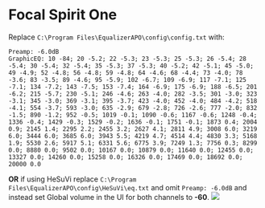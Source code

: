 # Focal Spirit One
Replace `C:\Program Files\EqualizerAPO\config\config.txt` with:
```
Preamp: -6.0dB
GraphicEQ: 10 -84; 20 -5.2; 22 -5.3; 23 -5.3; 25 -5.3; 26 -5.4; 28 -5.4; 30 -5.4; 32 -5.4; 35 -5.3; 37 -5.3; 40 -5.2; 42 -5.1; 45 -5.0; 49 -4.9; 52 -4.8; 56 -4.8; 59 -4.8; 64 -4.6; 68 -4.4; 73 -4.0; 78 -3.6; 83 -3.5; 89 -4.6; 95 -5.9; 102 -6.7; 109 -6.9; 117 -7.1; 125 -7.1; 134 -7.2; 143 -7.5; 153 -7.4; 164 -6.9; 175 -6.9; 188 -6.5; 201 -6.2; 215 -5.7; 230 -5.1; 246 -4.6; 263 -4.0; 282 -3.5; 301 -3.0; 323 -3.1; 345 -3.0; 369 -3.1; 395 -3.7; 423 -4.0; 452 -4.0; 484 -4.2; 518 -4.1; 554 -3.7; 593 -3.0; 635 -2.9; 679 -2.8; 726 -2.6; 777 -2.0; 832 -1.5; 890 -1.2; 952 -0.5; 1019 -0.1; 1090 -0.6; 1167 -0.6; 1248 -0.4; 1336 -0.4; 1429 -0.3; 1529 -0.2; 1636 -0.1; 1751 -0.1; 1873 0.4; 2004 0.9; 2145 1.4; 2295 2.2; 2455 3.2; 2627 4.1; 2811 4.9; 3008 6.0; 3219 6.0; 3444 6.0; 3685 6.0; 3943 5.5; 4219 4.7; 4514 4.4; 4830 3.3; 5168 1.9; 5530 2.6; 5917 5.1; 6331 5.6; 6775 3.9; 7249 1.3; 7756 0.3; 8299 0.0; 8880 0.0; 9502 0.0; 10167 0.0; 10879 0.0; 11640 0.0; 12455 0.0; 13327 0.0; 14260 0.0; 15258 0.0; 16326 0.0; 17469 0.0; 18692 0.0; 20000 0.0
```
**OR** if using HeSuVi replace `C:\Program Files\EqualizerAPO\config\HeSuVi\eq.txt` and omit `Preamp: -6.0dB` and instead set Global volume in the UI for both channels to **-60**.
![](https://raw.githubusercontent.com/jaakkopasanen/AutoEq/master/results/Innerfidelity%202017/innerfidelity/onear/Focal%20Spirit%20One/Focal%20Spirit%20One.png)